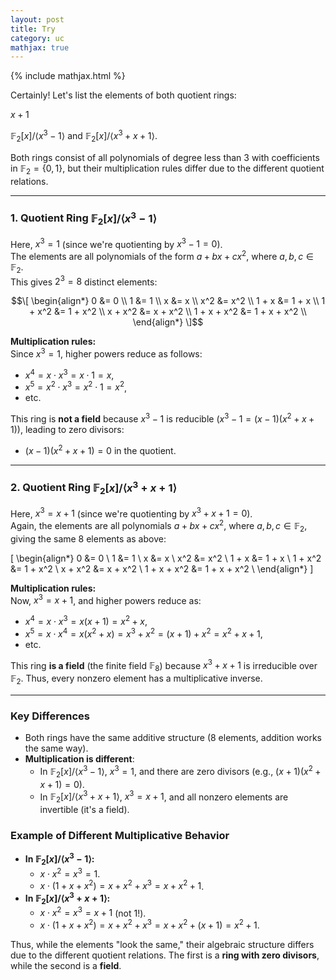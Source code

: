 ```yaml
---
layout: post
title: Try
category: uc
mathjax: true
---
```


{% include mathjax.html %}

Certainly! Let's list the elements of both quotient rings: 

$x + 1$

$\mathbb{F}_2[x]/\langle x^3 - 1 \rangle$ and $\mathbb{F}_2[x]/\langle x^3 + x + 1 \rangle$. 

Both rings consist of all polynomials of degree less than 3 with coefficients in $\mathbb{F}_2 = \{0, 1\}$, but their multiplication rules differ due to the different quotient relations.

---

### **1. Quotient Ring $\mathbb{F}_2[x]/\langle x^3 - 1 \rangle$**
Here, $x^3 = 1$ (since we're quotienting by $x^3 - 1 = 0$).  
The elements are all polynomials of the form $a + b x + c x^2$, where $a, b, c \in \mathbb{F}_2$.  
This gives $2^3 = 8$ distinct elements:

$$\[
\begin{align*}
0 &= 0 \\
1 &= 1 \\
x &= x \\
x^2 &= x^2 \\
1 + x &= 1 + x \\
1 + x^2 &= 1 + x^2 \\
x + x^2 &= x + x^2 \\
1 + x + x^2 &= 1 + x + x^2 \\
\end{align*}
\]$$

**Multiplication rules:**  
Since $x^3 = 1$, higher powers reduce as follows:
- $x^4 = x \cdot x^3 = x \cdot 1 = x$,
- $x^5 = x^2 \cdot x^3 = x^2 \cdot 1 = x^2$,
- etc.

This ring is **not a field** because $x^3 - 1$ is reducible ($x^3 - 1 = (x - 1)(x^2 + x + 1)$), leading to zero divisors:
- $(x - 1)(x^2 + x + 1) = 0$ in the quotient.

---

### **2. Quotient Ring $\mathbb{F}_2[x]/\langle x^3 + x + 1 \rangle$**
Here, $x^3 = x + 1$ (since we're quotienting by $x^3 + x + 1 = 0$).  
Again, the elements are all polynomials $a + b x + c x^2$, where $a, b, c \in \mathbb{F}_2$, giving the same 8 elements as above:

\[
\begin{align*}
0 &= 0 \\
1 &= 1 \\
x &= x \\
x^2 &= x^2 \\
1 + x &= 1 + x \\
1 + x^2 &= 1 + x^2 \\
x + x^2 &= x + x^2 \\
1 + x + x^2 &= 1 + x + x^2 \\
\end{align*}
\]

**Multiplication rules:**  
Now, $x^3 = x + 1$, and higher powers reduce as:
- $x^4 = x \cdot x^3 = x(x + 1) = x^2 + x$,
- $x^5 = x \cdot x^4 = x(x^2 + x) = x^3 + x^2 = (x + 1) + x^2 = x^2 + x + 1$,
- etc.

This ring **is a field** (the finite field $\mathbb{F}_8$) because $x^3 + x + 1$ is irreducible over $\mathbb{F}_2$. Thus, every nonzero element has a multiplicative inverse.

---

### **Key Differences**
- Both rings have the same additive structure (8 elements, addition works the same way).
- **Multiplication is different**:
  - In $\mathbb{F}_2[x]/\langle x^3 - 1 \rangle$, $x^3 = 1$, and there are zero divisors (e.g., $(x + 1)(x^2 + x + 1) = 0$).
  - In $\mathbb{F}_2[x]/\langle x^3 + x + 1 \rangle$, $x^3 = x + 1$, and all nonzero elements are invertible (it's a field).

### **Example of Different Multiplicative Behavior**
- **In $\mathbb{F}_2[x]/\langle x^3 - 1 \rangle$:**
  - $x \cdot x^2 = x^3 = 1$.
  - $x \cdot (1 + x + x^2) = x + x^2 + x^3 = x + x^2 + 1$.
- **In $\mathbb{F}_2[x]/\langle x^3 + x + 1 \rangle$:**
  - $x \cdot x^2 = x^3 = x + 1$ (not 1!).
  - $x \cdot (1 + x + x^2) = x + x^2 + x^3 = x + x^2 + (x + 1) = x^2 + 1$.

Thus, while the elements "look the same," their algebraic structure differs due to the different quotient relations. The first is a **ring with zero divisors**, while the second is a **field**.

